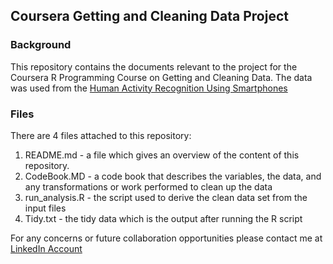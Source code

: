 ## Coursera Getting and Cleaning Data Project

### Background 

This repository contains the documents relevant to the project for the Coursera R Programming Course on Getting and Cleaning Data.
The data was used from the [Human Activity Recognition Using Smartphones](http://archive.ics.uci.edu/ml/datasets/Human+Activity+Recognition+Using+Smartphones)

### Files

There are 4 files attached to this repository:

1. README.md - a file which gives an overview of the content of this repository.
2. CodeBook.MD - a code book that describes the variables, the data, and any transformations or work performed to clean up the data
3. run_analysis.R - the script used to derive the clean data set from the input files
4. Tidy.txt - the tidy data which is the output after running the R script

For any concerns or future collaboration opportunities please contact me at
[LinkedIn Account](https://ph.linkedin.com/in/ojigayatin)
